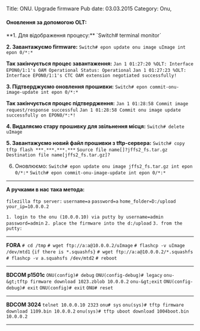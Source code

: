 Title: ONU. Upgrade firmware
Pub date: 03.03.2015
Category: Onu, 

<h4>Оновлення за допомогою OLT:</h4>
**1. Для відображення процесу:**
`Switch# terminal monitor`

**2. Завантажуємо firmware:**
`Switch# epon update onu image uImage int epon 0/*:*`

**Так закінчується процес завантаження:**
`Jan 1 01:27:20 %OLT: Interface EPON0/1:1's OAM Operational Status: Operational`
`Jan 1 01:27:23 %OLT: Interface EPON0/1:1's CTC OAM extension negotiated successfully!`

**3. Підтверджуємо оновлення прошивки:**
`Switch# epon commit-onu-image-update int epon 0/*:*`

**Так закінчується процес підтвердження:**
`Jan 1 01:28:58 Commit image request/response successful`
`Jan 1 01:28:58 Commit onu image update successfully on EPON0/*:*!`

**4. Видаляємо стару прошивку для звільнення місця:**
`Switch# delete uImage`

**5. Завантажуємо новий файл прошивки з tftp-сервера:**
`Switch# copy tftp flash ***.***.***.***`
`Source file name[]?jffs2_fs.tar.gz`
`Destination file name[jffs2_fs.tar.gz]?`

6. Оновлюємо:
`Switch# epon update onu image jffs2_fs.tar.gz int epon 0/*:*`
`Switch# epon commit-onu-image-update int epon 0/*:*`

-----

**А ручками в нас така метода:**

`filezilla ftp server:`
`username=a`
`password=a`
`home_folder=D:/upload`
`your_ip=10.0.0.2`

`1. login to the onu (10.0.0.10) via putty by username=admin password=admin`
`2. place the firmware into the d:/upload`
`3. from the putty:`

-----

**FORA**
`# cd /tmp`
`# wget ftp://a:a@10.0.0.2/uImage`
`# flashcp -v uImage /dev/mtd1`
`{if there is *.squashfs}`
`# wget ftp://a:a@10.0.0.2/*.squashfs`
`# flashcp -v a.squahsfs /dev/mtd2`
`# reboot`

-----

**BDCOM p1501c**
`ONU(config)# debug`
`ONU(config-debug)# legacy`
`onu-&gt;tftp firmware download 1023.zblob 10.0.0.2`
`onu-&gt;exit`
`ONU(config-debug)# exit`
`ONU(config)# exit`
`ONU# reset`

-----

**BDCOM 3024**
`telnet 10.0.0.10 2323`
`onu# sys`
`onu(sys)# tftp firmware download 1109.bin 10.0.0.2`
`onu(sys)# tftp uboot download 1004boot.bin 10.0.0.2`

-----